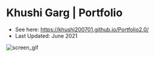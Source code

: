 # Khushi Garg | Portfolio
* See here: https://khushi200701.github.io/Portfolio2.0/
* Last Updated: June 2021

![screen_gif](screen.gif)
